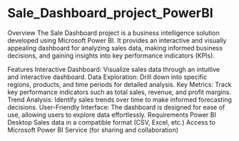 # Sale_Dashboard_project_PowerBI
Overview
The Sale Dashboard project is a business intelligence solution developed using Microsoft Power BI. It provides an interactive and visually appealing dashboard for analyzing sales data, making informed business decisions, and gaining insights into key performance indicators (KPIs).

Features
Interactive Dashboard: Visualize sales data through an intuitive and interactive dashboard.
Data Exploration: Drill down into specific regions, products, and time periods for detailed analysis.
Key Metrics: Track key performance indicators such as total sales, revenue, and profit margins.
Trend Analysis: Identify sales trends over time to make informed forecasting decisions.
User-Friendly Interface: The dashboard is designed for ease of use, allowing users to explore data effortlessly.
Requirements
Power BI Desktop
Sales data in a compatible format (CSV, Excel, etc.)
Access to Microsoft Power BI Service (for sharing and collaboration)
